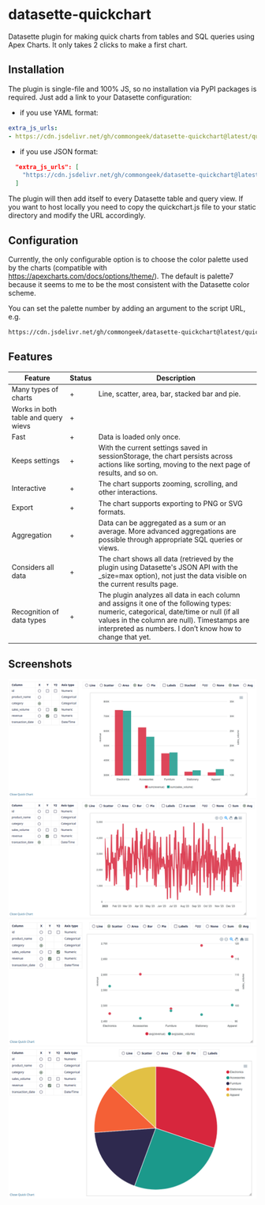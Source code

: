 # datasette-quickchart
Datasette plugin for making quick charts from tables and SQL queries using Apex Charts. It only takes 2 clicks to make a first chart.

## Installation

The plugin is single-file and 100% JS, so no installation via PyPI packages is required. Just add a link to your Datasette configuration:

- if you use YAML format:
```yaml
extra_js_urls:
- https://cdn.jsdelivr.net/gh/commongeek/datasette-quickchart@latest/quickchart.js
```

- if you use JSON format:
```json
  "extra_js_urls": [
    "https://cdn.jsdelivr.net/gh/commongeek/datasette-quickchart@latest/quickchart.js"
  ]
```
The plugin will then add itself to every Datasette table and query view.
If you want to host locally you need to copy the quickchart.js file to your static directory and modify the URL accordingly.

## Configuration

Currently, the only configurable option is to choose the color palette used by the charts (compatible with https://apexcharts.com/docs/options/theme/). The default is palette7 because it seems to me to be the most consistent with the Datasette color scheme.

You can set the palette number by adding an argument to the script URL, e.g.
```bash
https://cdn.jsdelivr.net/gh/commongeek/datasette-quickchart@latest/quickchart.js?palette=1
```

## Features

| Feature | Status | Description |
| --- | --- | --- |
| Many types of charts | + | Line, scatter, area, bar, stacked bar and pie.  |
| Works in both table and query wievs | + ||
| Fast | + | Data is loaded only once. |
| Keeps settings | + | With the current settings saved in sessionStorage, the chart persists across actions like sorting, moving to the next page of results, and so on. |
| Interactive | + | The chart supports zooming, scrolling, and other interactions. |
| Export | + | The chart supports exporting to PNG or SVG formats. |
| Aggregation | + | Data can be aggregated as a sum or an average. More advanced aggregations are possible through appropriate SQL queries or views. |
| Considers all data | + | The chart shows all data (retrieved by the plugin using Datasette's JSON API with the _size=max option), not just the data visible on the current results page. |
| Recognition of data types | + | The plugin analyzes all data in each column and assigns it one of the following types: numeric, categorical, date/time or null (if all values in the column are null). Timestamps are interpreted as numbers. I don’t know how to change that yet. |

## Screenshots

![Bar demo](screenshots/bar_demo.png)
![Line demo](screenshots/line_demo.png)
![Scatter demo](screenshots/scatter_demo.png)
![Pie demo](screenshots/pie_demo.png)
